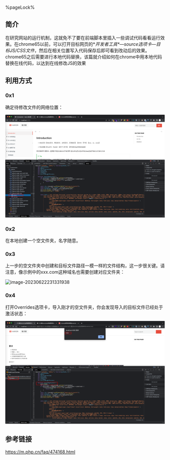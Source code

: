 %pageLock%

## 简介

在研究网站的运行机制，这就免不了要在前端脚本里插入一些调试代码看看运行效果。在chrome65以前，可以打开目标网页的**开发者工具*—*source选项卡*—*目标JS/CSS文件**，然后在相关位置写入代码保存后即可看到改动后的效果。chrome65之后需要进行本地代码替换，该篇就介绍如何在chrome中用本地代码替换在线代码，以达到在线修改JS的效果

## 利用方式

### 0x1

确定待修改文件的网络位置：

![image-20230622231140148](16.Chrome实时修改javascript.assets/image-20230622231140148.png)

### 0x2

在本地创建一个空文件夹，名字随意。

### 0x3

上一步的空文件夹中创建和目标文件路径一模一样的文件结构，这一步很关键。请注意，像示例中的xxx.com这种域名也需要创建对应文件夹：

![image-20230622231331938](16.Chrome实时修改javascript.assets/image-20230622231331938.png)

### 0x4

打开Overrides选项卡，导入刚才的空文件夹，你会发现导入的目标文件已经处于激活状态：

![image-20230622231512681](16.Chrome实时修改javascript.assets/image-20230622231512681.png)

## 参考链接

https://m.php.cn/faq/474168.html